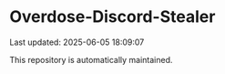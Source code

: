 # Overdose-Discord-Stealer

Last updated: 2025-06-05 18:09:07

This repository is automatically maintained.
